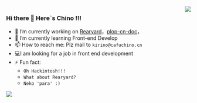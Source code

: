 <img align="right" src="https://github-readme-stats.vercel.app/api/top-langs/?username=CafuChino&show_icons=true&hide=c&theme=vue-dark"/>

### Hi there 👋 Here`s Chino !!!

- 🔭 I’m currently working on [Rearyard](https://github.com/Rearyard)，[plop-cn-doc](https://github.com/CafuChino/plop-cn-doc)，
- 🌱 I’m currently learning Front-end Develop
- 📫 How to reach me: Plz mail to `kirino@cafuchino.cn`
- 💻I am looking for a job in front end development
- ⚡ Fun fact: 
  - `Oh Hackintosh!!!`
  - `What about Rearyard?`
  - `Neko 'para' :)`

<img align="left" src="https://github-readme-stats.vercel.app/api?username=CafuChino&count_private=true&show_icons=true&theme=vue-dark"/>


